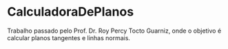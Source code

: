 # CalculadoraDePlanos
Trabalho passado pelo Prof. Dr. Roy Percy Tocto Guarniz, onde o objetivo é calcular planos tangentes e linhas normais.
